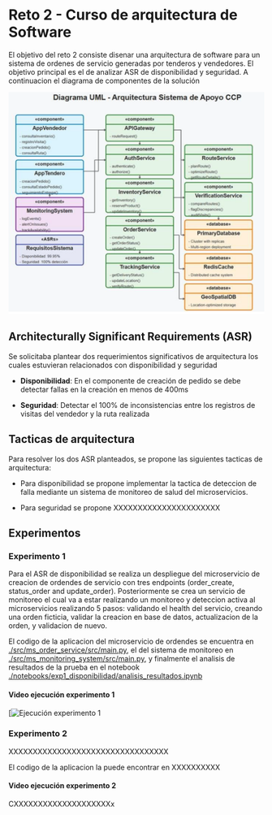 # Reto 2 - Curso de arquitectura de Software
El objetivo del reto 2 consiste disenar una arquitectura de software para un sistema de ordenes de servicio generadas por tenderos y vendedores. El objetivo principal es el de analizar ASR de disponibilidad y seguridad. A continuacion el diagrama de componentes de la solución

![Diagrama de componentes](img/DiagramaComponentes.png)

## Architecturally Significant Requirements (ASR)

Se solicitaba plantear dos requerimientos significativos de arquitectura los cuales estuvieran relacionados con disponibilidad y seguridad

- **Disponibilidad**: En el componente de creación de pedido se debe detectar fallas en la creación en menos de 400ms

- **Seguridad**: Detectar el 100% de inconsistencias entre los registros de visitas del vendedor y la ruta realizada

## Tacticas de arquitectura 
Para resolver los dos ASR planteados, se propone las siguientes tacticas de arquitectura:

- Para disponibilidad se propone implementar la tactica de deteccion de falla mediante un sistema de monitoreo de salud del microservicios.

- Para seguridad se propone XXXXXXXXXXXXXXXXXXXXXX

## Experimentos
### Experimento 1

Para el ASR de disponibilidad se realiza un despliegue del microservicio de creacion de ordendes de servicio con tres endpoints (order_create, status_order and update_order). Posteriormente se crea un servicio de monitoreo el cual va a estar realizando un monitoreo y deteccion activa al microservicios realizando 5 pasos: validando el health del servicio, creando una orden ficticia, validar la creacion en base de datos, actualizacion de la orden, y validacion de nuevo. 

El codigo de la aplicacion del microservicio de ordendes se encuentra en [./src/ms_order_service/src/main.py](./src/ms_order_service/src/main.py), el del sistema de monitoreo en [./src/ms_monitoring_system/src/main.py](./src/ms_monitoring_system/src/main.py), y finalmente el analisis de resultados de la prueba en el notebook [./notebooks/exp1_disponibilidad/analisis_resultados.ipynb](./notebooks/exp1_disponibilidad/analisis_resultados.ipynb)

#### Video ejecución experimento 1

[![Ejecución experimento 1](https://www.youtube.com/watch?v=8oegy1n7s-Q&ab_channel=Nicolas "Ejecución experimento 1")


### Experimento 2

XXXXXXXXXXXXXXXXXXXXXXXXXXXXXXXXX

El codigo de la aplicacion la puede encontrar en XXXXXXXXXX

#### Video ejecución experimento 2

CXXXXXXXXXXXXXXXXXXXXx
